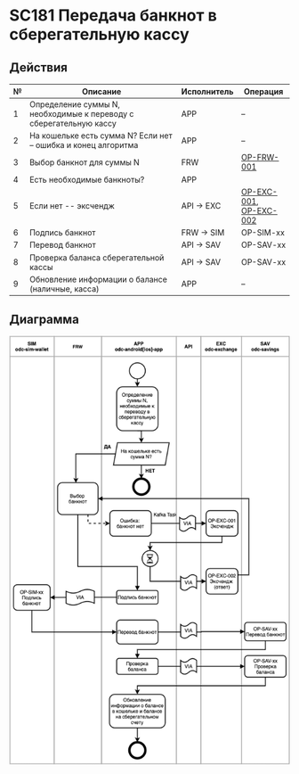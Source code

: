 # SC181 Передача банкнот в сберегательную кассу

## Действия

| № | Описание | Исполнитель | Операция                                                                             |  
| --- | ---- | ---- |--------------------------------------------------------------------------------------|
|1| Определение суммы N, необходимые к переводу с сберегательную кассу | APP | –                                                                                    |
|2| На кошельке есть сумма N? Если нет – ошибка и конец алгоритма | APP | –                                                                                    
|3| Выбор банкнот для суммы N | FRW | [OP-FRW-001](../operations/frw/001.md)                                               |
|4| Есть необходимые банкноты? | APP | 
|5| Если нет -- эксчендж | API -> EXC | [OP-EXC-001](../operations/exc/001.md), <br/> [OP-EXC-002](../operations/exc/001.md) |
|6| Подпись банкнот | FRW -> SIM | OP-SIM-xx                                                                            |
|7| Перевод банкнот | API -> SAV| OP-SAV-xx                                                                            |
|8| Проверка баланса сберегательной кассы | API -> SAV | OP-SAV-xx                                                                            |
|9| Обновление информации о балансе (наличные, касса) | APP| –                                                                                    |

## Диаграмма

![](../../diagrams/scenarios/sc181.png)